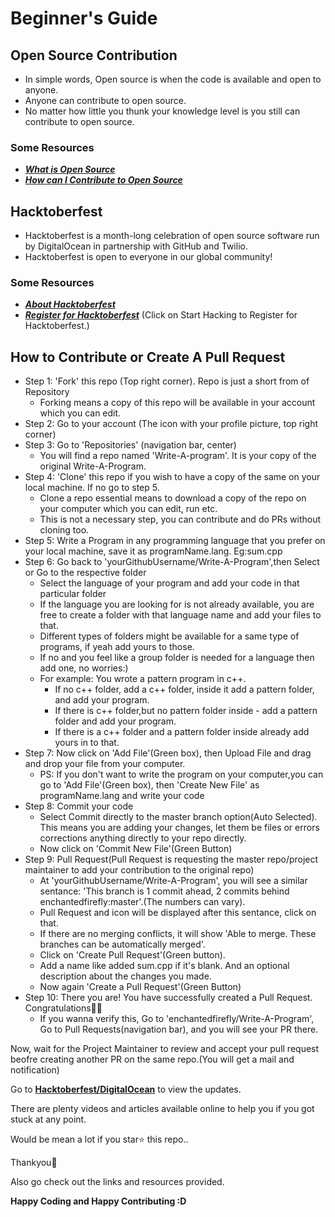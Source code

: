# Beginner's Guide 

## Open Source Contribution
  * In simple words, Open source is when the code is available and open to anyone. 
  * Anyone can contribute to open source.
  * No matter how little you thunk your knowledge level is you still can contribute to open source.
  
  ### Some Resources
   * [_**What is Open Source**_](https://opensource.com/resources/what-open-source)
   * [_**How can I Contribute to Open Source**_](http://opensource.guide/how-to-contribute/)
      
## Hacktoberfest
  * Hacktoberfest is a month-long celebration of open source software run by DigitalOcean in partnership with GitHub and Twilio. 
  * Hacktoberfest is open to everyone in our global community! 
  
  ### Some Resources
   * [_**About Hacktoberfest**_](https://hacktoberfest.digitalocean.com/faq)
   * [_**Register for Hacktoberfest**_](https://hacktoberfest.digitalocean.com/) (Click on Start Hacking to Register for Hacktoberfest.)
      
## How to Contribute or Create A Pull Request
  * Step 1: 'Fork' this repo (Top right corner). Repo is just a short from of Repository
      * Forking means a copy of this repo will be available in your account which you can edit.
  * Step 2: Go to your account (The icon with your profile picture, top right corner)
  * Step 3: Go to 'Repositories' (navigation bar, center)
      * You will find a repo named 'Write-A-program'. It is your copy of the original Write-A-Program.
  * Step 4: 'Clone' this repo if you wish to have a copy of the same on your local machine. If no go to step 5.
      * Clone a repo essential means to download a copy of the repo on your computer which you can edit, run etc.
      * This is not a necessary step, you can contribute and do PRs without cloning too.
  * Step 5: Write a Program in any programming language that you prefer on your local machine, save it as programName.lang. Eg:sum.cpp
  * Step 6: Go back to 'yourGithubUsername/Write-A-Program',then Select or Go to the respective folder
       * Select the language of your program and add your code in that particular folder 
       * If the language you are looking for is not already available, you are free to create a folder with that language name and add your files to that.
       * Different types of folders might be available for a same type of programs, if yeah add yours to those. 
       * If no and you feel like a group folder is needed for a language then add one, no worries:)
       * For example: You wrote a pattern program in c++. 
            * If no c++ folder, add a c++ folder, inside it add a pattern folder, and add your program. 
            * If there is c++ folder,but no pattern folder inside - add a pattern folder and add your program.
            * If there is a c++ folder and a pattern folder inside already add yours in to that.
  * Step 7: Now click on 'Add File'(Green box), then Upload File and drag and drop your file from your computer.
       * PS: If you don't want to write the program on your computer,you can go to 'Add File'(Green box), then 'Create New File' as programName.lang and write your code
  * Step 8: Commit your code
      * Select Commit directly to the master branch option(Auto Selected). This means you are adding your changes, let them be files or errors corrections anything directly to your repo directly.
      * Now click on 'Commit New File'(Green Button)
  * Step 9: Pull Request(Pull Request is requesting the master repo/project maintainer to add your contribution to the original repo)
      * At 'yourGithubUsername/Write-A-Program', you will see a similar sentance: 'This branch is 1 commit ahead, 2 commits behind enchantedfirefly:master'.(The numbers can vary).
      * Pull Request and icon will be displayed after this sentance, click on that.
      * If there are no merging conflicts, it will show  'Able to merge. These branches can be automatically merged'.
      * Click on 'Create Pull Request'(Green button).
      * Add a name like added sum.cpp if it's blank. And an optional description about the changes you made.
      * Now again 'Create a Pull Request'(Green Button)
  * Step 10: There you are! You have successfully created a Pull Request. Congratulations🎉🎉
      * If you wanna verify this, Go to 'enchantedfirefly/Write-A-Program', Go to Pull Requests(navigation bar), and you will see your PR there.
  
Now, wait for the Project Maintainer to review and accept your pull request beofre creating another PR on the same repo.(You will get a mail and notification)

Go to [__Hacktoberfest/DigitalOcean__](https://hacktoberfest.digitalocean.com/) to view the updates.
  
There are plenty videos and articles available online to help you if you got stuck at any point.
  
Would be mean a lot if you star⭐ this repo..

Thankyou💛
  
Also go check out the links and resources provided.

**Happy Coding and Happy Contributing :D**
  
      
